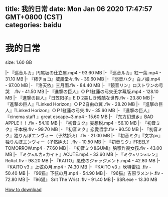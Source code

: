 
title: 我的日常
date: Mon Jan 06 2020 17:47:57 GMT+0800 (CST)    
categories: baidu
---

# 我的日常
size: 1.60 GB
 
 
|- 『巡音ルカ』円尾坂の仕立屋.mp4 - 93.60 MB
|- 『巡音ルカ』紅一葉.mp4 - 31.10 MB
|- 『柿チョコ』威風堂々.flv - 39.60 MB
|- 『弱音ハク』白ノ娘.mp4 - 97.00 MB
|- 『洛天依』三月雨.flv - 84.40 MB
|- 『鏡音リン』ロストワンの号哭　.flv - 41.50 MB
|- 『進撃の巨人』ＯＰ1紅蓮の弓矢无字幕版.mp4 - 128.10 MB
|- 『進撃の巨人』『日笠阳子』E D 2美しき残酷な世界.flv - 23.80 MB
|- 『進撃の巨人』『Linked Horizon』ＯＰ2自由の翼 .flv - 28.20 MB
|- 『進撃の巨人』『Linked Horizon』ＯＰ1紅蓮の弓矢.flv - 35.60 MB
|- 『進撃の巨人』『cinema staff 』great escape~3.mp4 - 15.60 MB
|- 『东方幻想乡』BAD APPLE！！.flv - 54.10 MB
|- 『初音ミク』妄想税.mp4 - 56.10 MB
|- 『初音ミク』千本桜.flv - 99.70 MB
|- 『初音ミク』恋愛哲学.flv - 90.50 MB
|- 『初音ミク』独りんぼエンヴィー（孑然妒火）.flv - 21.00 MB
|- 『初音ミク』『文字pv』独りんぼエンヴィー（孑然妒火）.flv - 10.50 MB
|- 『初音ミク』FREELY TOMORROW.mp4 - 77.60 MB
|- 『初音ミク&GUMI』脑浆炸裂女孩.flv - 43.00 MB
|- 『ミク×ルカ×カイト』ACUTE.mp4 - 33.60 MB
|- 『ミク×リン×レン』　ReAct.flv - 98.20 MB
|- 『KAITO』悪徳のジャッジメント.mp4 - 42.80 MB
|- 『KAITO v3 』上弦の月.mp4 - 74.30 MB
|- 『KAITO v3 』坎特雷拉  .flv - 50.40 MB
|- 『96猫』下弦の月.mp4 - 54.90 MB
|- 『96猫』吉原ラメント.flv - 72.80 MB
|- 『96猫』 Srit The Wrist .flv - 91.40 MB
|- SSR.exe - 13.30 MB

[How to download](https://bpcam.bemobtrk.com/go/2ceec3aa-1ca2-46d6-b9ff-aaa5c184517c?jno=4491)